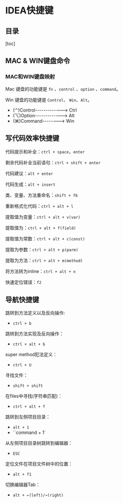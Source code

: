 # IDEA快捷键

## 目录

[toc]

## MAC & WIN键盘命令

### MAC和WIN键盘映射

Mac 键盘的功能键是 `fn` 、`control` 、`option` 、`command`。

Win 键盘的功能键是 `Control`、 `Win`、`Alt`。

- (⌃)Control-------------> Ctrl
- (⌥)Option-------------> Alt
- (⌘)Command--------> Win

## 写代码效率快捷键

代码提示和补全：`ctrl + space`，`enter`

剩余代码补全当前语句：`ctrl + shift + enter`

代码建议：`alt + enter`

代码生成：`alt + insert`

类、变量、方法重命名：`shift + f6`

重新格式化代码：`ctrl + alt + l`

提取值为变量：`ctrl + alt + v(var)`

提取值为：`ctrl + alt + f(field)`

提取值为常数：`ctrl + alt + c(const)`

提取为参数：`ctrl + alt + p(parm)`

提取为方法：`ctrl + alt + m(method)`

将方法转为inline：`ctrl + alt + n`

快速定位错误：`f2`

## 导航快捷键

跳转到方法定义以及反向操作:

- `ctrl + b`

跳转到方法实现及反向操作：

- `ctrl + alt + b`

super method犯法定义：

- `ctrl + U`

寻找文件：

- `shift + shift`

在files中寻找(字符串匹配)：

- `ctrl + alt + f`

跳转到左侧项目目录：

- `alt + 1`
- ``command + 1`

从左侧项目目录树跳转到编辑器：

- `ESC`

定位文件在项目文件树中的位置：

- `alt + f1`

切换编辑器Tab：

- `alt + ←(left)/→(right)`









